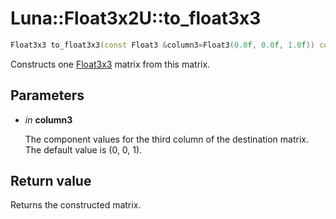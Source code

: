 # Luna::Float3x2U::to_float3x3

```c++
Float3x3 to_float3x3(const Float3 &column3=Float3(0.0f, 0.0f, 1.0f)) const
```

Constructs one [Float3x3](struct_luna_1_1_float3x3.md) matrix from this matrix. 



## Parameters
* *in* **column3**

    The component values for the third column of the destination matrix. The default value is (0, 0, 1). 

## Return value
Returns the constructed matrix. 

